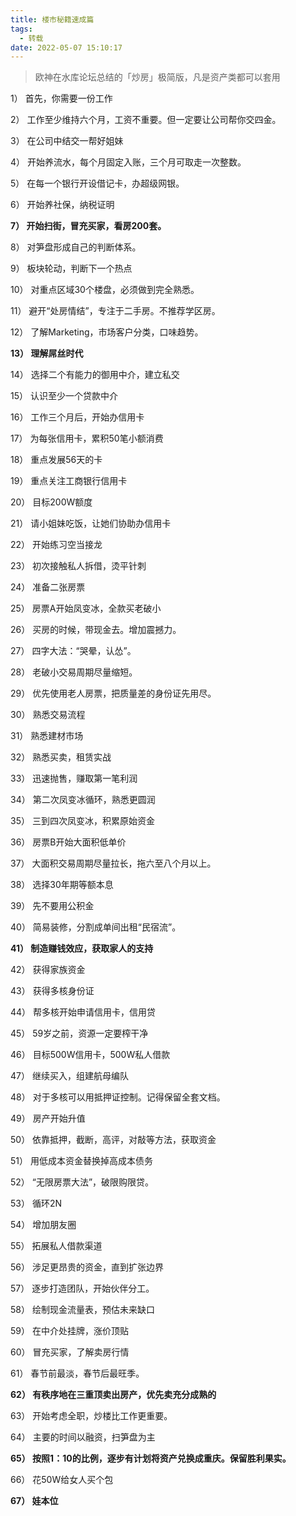 ```yaml
---
title: 楼市秘籍速成篇
tags:
  - 转载
date: 2022-05-07 15:10:17
---
```

> 欧神在水库论坛总结的「炒房」极简版，凡是资产类都可以套用

<!--more-->
1）    首先，你需要一份工作

2）    工作至少维持六个月，工资不重要。但一定要让公司帮你交四金。

3）    在公司中结交一帮好姐妹

4）    开始养流水，每个月固定入账，三个月可取走一次整数。

5）    在每一个银行开设借记卡，办超级网银。

6）    开始养社保，纳税证明

**7）    开始扫街，冒充买家，看房200套。**

8）    对笋盘形成自己的判断体系。

9）    板块轮动，判断下一个热点

10）    对重点区域30个楼盘，必须做到完全熟悉。

11）    避开“处房情结”，专注于二手房。不推荐学区房。

12）    了解Marketing，市场客户分类，口味趋势。

**13）    理解屌丝时代**

14）    选择二个有能力的御用中介，建立私交

15）    认识至少一个贷款中介

16）    工作三个月后，开始办信用卡

17）    为每张信用卡，累积50笔小额消费

18）    重点发展56天的卡

19）    重点关注工商银行信用卡

20）    目标200W额度

21）    请小姐妹吃饭，让她们协助办信用卡

22）    开始练习空当接龙

23）    初次接触私人拆借，烫平针刺

24）    准备二张房票

25）    房票A开始凤变冰，全款买老破小

26）    买房的时候，带现金去。增加震撼力。

27）    四字大法：“哭晕，认怂”。

28）    老破小交易周期尽量缩短。

29）    优先使用老人房票，把质量差的身份证先用尽。

30）    熟悉交易流程

31）    熟悉建材市场

32）    熟悉买卖，租赁实战

33）    迅速抛售，赚取第一笔利润

34）    第二次凤变冰循环，熟悉更圆润

35）    三到四次凤变冰，积累原始资金

36）    房票B开始大面积低单价

37）    大面积交易周期尽量拉长，拖六至八个月以上。

38）    选择30年期等额本息

39）    先不要用公积金

40）    简易装修，分割成单间出租“民宿流”。

**41）    制造赚钱效应，获取家人的支持**

42）    获得家族资金

43）    获得多核身份证

44）    帮多核开始申请信用卡，信用贷

45）    59岁之前，资源一定要榨干净

46）    目标500W信用卡，500W私人借款

47）    继续买入，组建航母编队

48）    对于多核可以用抵押证控制。记得保留全套文档。

49）    房产开始升值

50）    依靠抵押，截断，高评，对敲等方法，获取资金

51）    用低成本资金替换掉高成本债务

52）    “无限房票大法”，破限购限贷。

53）    循环2N

54）    增加朋友圈

55）    拓展私人借款渠道

56）    涉足更昂贵的资金，直到扩张边界

57）    逐步打造团队，开始伙伴分工。

58）    绘制现金流量表，预估未来缺口

59）    在中介处挂牌，涨价顶贴

60）    冒充买家，了解卖房行情

61）    春节前最淡，春节后最旺季。

**62）    有秩序地在三重顶卖出房产，优先卖充分成熟的**

63）    开始考虑全职，炒楼比工作更重要。

64）    主要的时间以融资，扫笋盘为主

**65）    按照1：10的比例，逐步有计划将资产兑换成重庆。保留胜利果实。**

66）    花50W给女人买个包

**67）    娃本位**